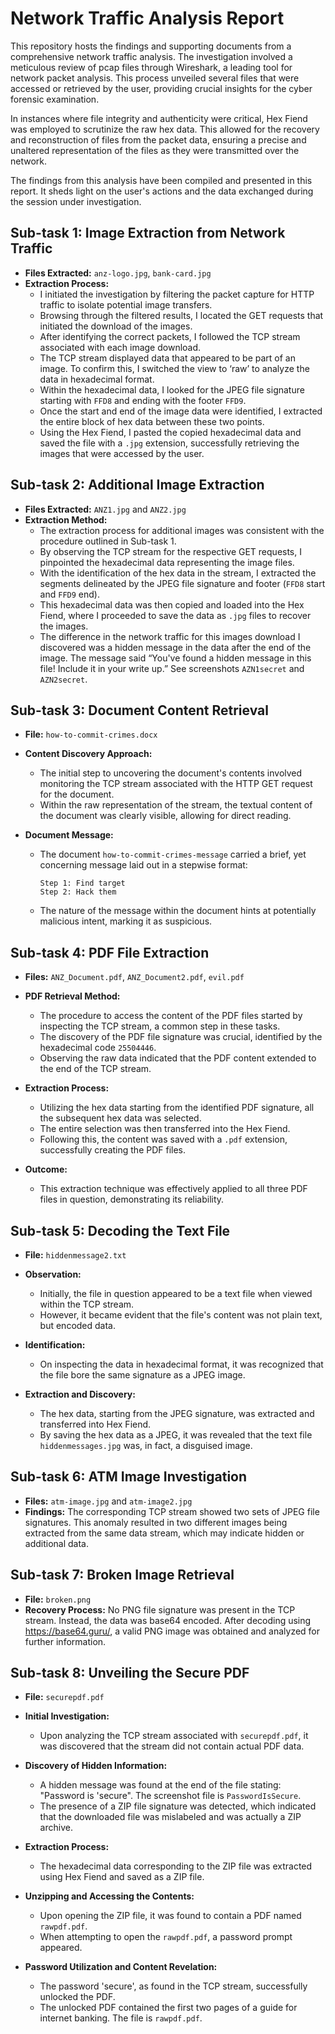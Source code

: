 # Network Traffic Analysis Report

This repository hosts the findings and supporting documents from a comprehensive network traffic analysis. The investigation involved a meticulous review of pcap files through Wireshark, a leading tool for network packet analysis. This process unveiled several files that were accessed or retrieved by the user, providing crucial insights for the cyber forensic examination.

In instances where file integrity and authenticity were critical, Hex Fiend was employed to scrutinize the raw hex data. This allowed for the recovery and reconstruction of files from the packet data, ensuring a precise and unaltered representation of the files as they were transmitted over the network.

The findings from this analysis have been compiled and presented in this report. It sheds light on the user's actions and the data exchanged during the session under investigation.


## Sub-task 1: Image Extraction from Network Traffic

- **Files Extracted:** `anz-logo.jpg`, `bank-card.jpg`
- **Extraction Process:**
  - I initiated the investigation by filtering the packet capture for HTTP traffic to isolate potential image transfers.
  - Browsing through the filtered results, I located the GET requests that initiated the download of the images.
  - After identifying the correct packets, I followed the TCP stream associated with each image download.
  - The TCP stream displayed data that appeared to be part of an image. To confirm this, I switched the view to ‘raw’ to analyze the data in hexadecimal format.
  - Within the hexadecimal data, I looked for the JPEG file signature starting with `FFD8` and ending with the footer `FFD9`.
  - Once the start and end of the image data were identified, I extracted the entire block of hex data between these two points.
  - Using the Hex Fiend, I pasted the copied hexadecimal data and saved the file with a `.jpg` extension, successfully retrieving the images that were accessed by the user.


## Sub-task 2: Additional Image Extraction

- **Files Extracted:** `ANZ1.jpg` and `ANZ2.jpg`
- **Extraction Method:**
  - The extraction process for additional images was consistent with the procedure outlined in Sub-task 1.
  - By observing the TCP stream for the respective GET requests, I pinpointed the hexadecimal data representing the image files.
  - With the identification of the hex data in the stream, I extracted the segments delineated by the JPEG file signature and footer (`FFD8` start and `FFD9` end).
  - This hexadecimal data was then copied and loaded into the Hex Fiend, where I proceeded to save the data as `.jpg` files to recover the images.
  - The difference in the network traffic for this images download I discovered was a hidden message in the data after
the end of the image.
The message said “You've found a hidden message in this file! Include it in your write up.” See screenshots `AZN1secret` and `AZN2secret`.

## Sub-task 3: Document Content Retrieval

- **File:** `how-to-commit-crimes.docx`
- **Content Discovery Approach:**
  - The initial step to uncovering the document's contents involved monitoring the TCP stream associated with the HTTP GET request for the document.
  - Within the raw representation of the stream, the textual content of the document was clearly visible, allowing for direct reading.
  
- **Document Message:**
  - The document `how-to-commit-crimes-message` carried a brief, yet concerning message laid out in a stepwise format:
    ```
    Step 1: Find target
    Step 2: Hack them
    ```
  - The nature of the message within the document hints at potentially malicious intent, marking it as suspicious.


## Sub-task 4: PDF File Extraction

- **Files:** `ANZ_Document.pdf`, `ANZ_Document2.pdf`, `evil.pdf`
- **PDF Retrieval Method:**
  - The procedure to access the content of the PDF files started by inspecting the TCP stream, a common step in these tasks.
  - The discovery of the PDF file signature was crucial, identified by the hexadecimal code `25504446`.
  - Observing the raw data indicated that the PDF content extended to the end of the TCP stream.

- **Extraction Process:**
  - Utilizing the hex data starting from the identified PDF signature, all the subsequent hex data was selected.
  - The entire selection was then transferred into the Hex Fiend.
  - Following this, the content was saved with a `.pdf` extension, successfully creating the PDF files.

- **Outcome:**
  - This extraction technique was effectively applied to all three PDF files in question, demonstrating its reliability.

## Sub-task 5: Decoding the Text File

- **File:** `hiddenmessage2.txt`
- **Observation:**
  - Initially, the file in question appeared to be a text file when viewed within the TCP stream.
  - However, it became evident that the file's content was not plain text, but encoded data.

- **Identification:**
  - On inspecting the data in hexadecimal format, it was recognized that the file bore the same signature as a JPEG image.

- **Extraction and Discovery:**
  - The hex data, starting from the JPEG signature, was extracted and transferred into Hex Fiend.
  - By saving the hex data as a JPEG, it was revealed that the text file `hiddenmessages.jpg` was, in fact, a disguised image.

## Sub-task 6: ATM Image Investigation

- **Files:** `atm-image.jpg` and `atm-image2.jpg`
- **Findings:** The corresponding TCP stream showed two sets of JPEG file signatures. This anomaly resulted in two different images being extracted from the same data stream, which may indicate hidden or additional data.

## Sub-task 7: Broken Image Retrieval

- **File:** `broken.png`
- **Recovery Process:** No PNG file signature was present in the TCP stream. Instead, the data was base64 encoded. After decoding using https://base64.guru/, a valid PNG image was obtained and analyzed for further information.

## Sub-task 8: Unveiling the Secure PDF

- **File:** `securepdf.pdf`
- **Initial Investigation:**
  - Upon analyzing the TCP stream associated with `securepdf.pdf`, it was discovered that the stream did not contain actual PDF data.

- **Discovery of Hidden Information:**
  - A hidden message was found at the end of the file stating: "Password is 'secure". The screenshot file is `PasswordIsSecure`.
  - The presence of a ZIP file signature was detected, which indicated that the downloaded file was mislabeled and was actually a ZIP archive.

- **Extraction Process:**
  - The hexadecimal data corresponding to the ZIP file was extracted using Hex Fiend and saved as a ZIP file.

- **Unzipping and Accessing the Contents:**
  - Upon opening the ZIP file, it was found to contain a PDF named `rawpdf.pdf`.
  - When attempting to open the `rawpdf.pdf`, a password prompt appeared.

- **Password Utilization and Content Revelation:**
  - The password 'secure', as found in the TCP stream, successfully unlocked the PDF.
  - The unlocked PDF contained the first two pages of a guide for internet banking. The file is `rawpdf.pdf`.



